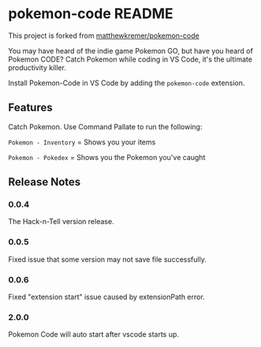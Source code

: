 # pokemon-code README

This project is forked from [matthewkremer/pokemon-code](https://github.com/matthewkremer/pokemon-code)

You may have heard of the indie game Pokemon GO, but have you heard of Pokemon CODE? Catch Pokemon while coding in VS Code, it's the ultimate productivity killer.

Install Pokemon-Code in VS Code by adding the `pokemon-code` extension.

## Features

Catch Pokemon. Use Command Pallate to run the following:

`Pokemon - Inventory` = Shows you your items

`Pokemon - Pokedex` = Shows you the Pokemon you've caught

## Release Notes

### 0.0.4

The Hack-n-Tell version release.

### 0.0.5

Fixed issue that some version may not save file successfully.

### 0.0.6

Fixed "extension start" issue caused by extensionPath error.

### 2.0.0

Pokemon Code will auto start after vscode starts up.

